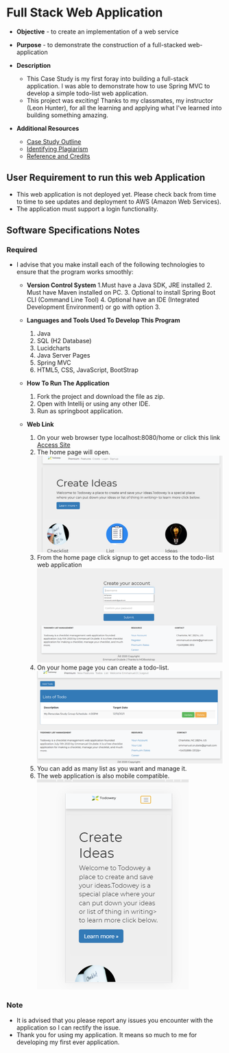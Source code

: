 # Full Stack Web Application
* **Objective** - to create an implementation of a web service
* **Purpose** - to demonstrate the construction of a full-stacked web-application
* **Description**
	* This Case Study is my first foray into building a full-stack application. I was able to demonstrate how to use Spring MVC to develop a simple todo-list web application.
	* This project was exciting! Thanks to my classmates, my instructor (Leon Hunter), for all the learning and applying what I've learned into building something amazing.

* **Additional Resources**
	* [Case Study Outline](./case-study-outline.pdf)
	* [Identifying Plagiarism](./README_plagiarism.md)
	* [Reference and Credits](./README_Reference.md)



## User Requirement to run this web Application 
* This web application is not deployed yet. Please check back from time to time to see updates and deployment to AWS (Amazon Web Services).
* The application must support a login functionality.




## Software Specifications Notes

### Required
* I advise that you make install each of the following technologies to ensure that the program works smoothly:
  * **Version Control System**
    1.Must have a Java SDK, JRE installed
    2. Must have Maven installed on PC.
    3. Optional to install Spring Boot CLI (Command Line Tool)
    4. Optional have an IDE (Integrated Development Environment) or go with option 3.
    
  * **Languages and Tools Used To Develop This Program**
    1. Java
    2. SQL (H2 Database)
    3. Lucidcharts
    4. Java Server Pages
    5. Spring MVC
    6.  HTML5, CSS, JavaScript, BootStrap

  * **How To Run The Application**
    1. Fork the project and download the file as zip.
    2. Open with Intellij or using any other IDE.
    3. Run as springboot application.
    
  * **Web Link**
    1. On your web browser type localhost:8080/home or click this link [Access Site](localhost:8080/home)
    2. The home page will open.
        ![](./pic/pics1.png)
    3. From the home page click signup to get access to the todo-list web application
        ![](./pic/pics2.png)
    4. On your home page you can create a todo-list.
        ![](./pic/pics5.png)
    5. You can add as many list as you want and manage it.
    6. The web application is also mobile compatible.
        ![](./pic/mobile.png)

  



### Note
* It is advised that you please report any issues you encounter with the application so I can rectify the issue.
* Thank you for using my application. It means so much to me for developing my first ever application.